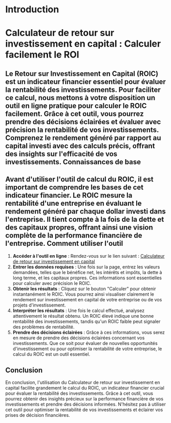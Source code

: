 Introduction
============

Calculateur de retour sur investissement en capital : Calculer facilement le ROI
================================================================================

Le Retour sur Investissement en Capital (ROIC) est un indicateur financier essentiel pour évaluer la rentabilité des investissements. Pour faciliter ce calcul, nous mettons à votre disposition un outil en ligne pratique pour calculer le ROIC facilement. Grâce à cet outil, vous pourrez prendre des décisions éclairées et évaluer avec précision la rentabilité de vos investissements. Comprenez le rendement généré par rapport au capital investi avec des calculs précis, offrant des insights sur l'efficacité de vos investissements. Connaissances de base
---------------------

Avant d'utiliser l'outil de calcul du ROIC, il est important de comprendre les bases de cet indicateur financier. Le ROIC mesure la rentabilité d'une entreprise en évaluant le rendement généré par chaque dollar investi dans l'entreprise. Il tient compte à la fois de la dette et des capitaux propres, offrant ainsi une vision complète de la performance financière de l'entreprise. Comment utiliser l'outil
------------------------

1. **Accéder à l'outil en ligne** : Rendez-vous sur le lien suivant : [Calculateur de retour sur investissement en capital](https://www.onlinecalculatorsfree.com/fr/financial/return-on-investment-capital-calculator.html)
2. **Entrer les données requises** : Une fois sur la page, entrez les valeurs demandées, telles que le bénéfice net, les intérêts et impôts, la dette à long terme, et les capitaux propres. Ces informations sont essentielles pour calculer avec précision le ROIC.
3. **Obtenir les résultats** : Cliquez sur le bouton "Calculer" pour obtenir instantanément le ROIC. Vous pourrez ainsi visualiser clairement le rendement sur investissement en capital de votre entreprise ou de vos projets d'investissement.
4. **Interpréter les résultats** : Une fois le calcul effectué, analysez attentivement le résultat obtenu. Un ROIC élevé indique une bonne rentabilité des investissements, tandis qu'un ROIC faible peut signaler des problèmes de rentabilité.
5. **Prendre des décisions éclairées** : Grâce à ces informations, vous serez en mesure de prendre des décisions éclairées concernant vos investissements. Que ce soit pour évaluer de nouvelles opportunités d'investissement ou pour optimiser la rentabilité de votre entreprise, le calcul du ROIC est un outil essentiel.

Conclusion
----------

En conclusion, l'utilisation du Calculateur de retour sur investissement en capital facilite grandement le calcul du ROIC, un indicateur financier crucial pour évaluer la rentabilité des investissements. Grâce à cet outil, vous pourrez obtenir des insights précieux sur la performance financière de vos investissements et prendre des décisions informées. N'hésitez pas à utiliser cet outil pour optimiser la rentabilité de vos investissements et éclairer vos prises de décision financières. 